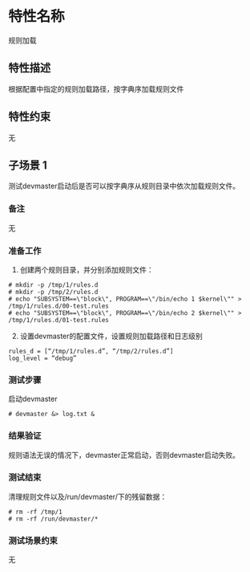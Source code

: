 # 特性名称

规则加载

## 特性描述

根据配置中指定的规则加载路径，按字典序加载规则文件

## 特性约束

无

## 子场景 1

测试devmaster启动后是否可以按字典序从规则目录中依次加载规则文件。

### 备注

无

### 准备工作

1. 创建两个规则目录，并分别添加规则文件：
```
# mkdir -p /tmp/1/rules.d
# mkdir -p /tmp/2/rules.d
# echo "SUBSYSTEM==\"block\", PROGRAM==\"/bin/echo 1 $kernel\"" > /tmp/1/rules.d/00-test.rules
# echo "SUBSYSTEM==\"block\", PROGRAM==\"/bin/echo 2 $kernel\"" > /tmp/1/rules.d/01-test.rules
```

2. 设置devmaster的配置文件，设置规则加载路径和日志级别
```
rules_d = [“/tmp/1/rules.d”, “/tmp/2/rules.d”]
log_level = “debug”
```

### 测试步骤

启动devmaster
```
# devmaster &> log.txt &
```

### 结果验证

规则语法无误的情况下，devmaster正常启动，否则devmaster启动失败。

### 测试结束

清理规则文件以及/run/devmaster/下的残留数据：
```
# rm -rf /tmp/1
# rm -rf /run/devmaster/*
```

### 测试场景约束

无
